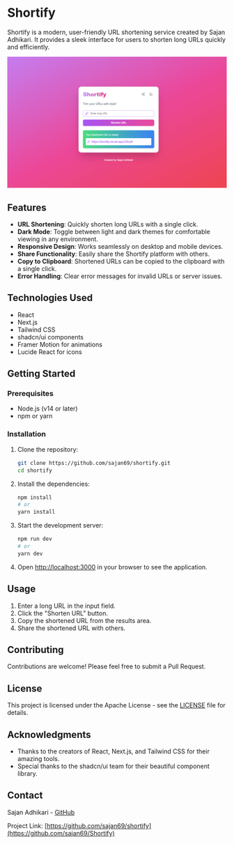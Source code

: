# Shortify

Shortify is a modern, user-friendly URL shortening service created by Sajan Adhikari. It provides a sleek interface for users to shorten long URLs quickly and efficiently.

![Shortify Screenshot](/image.png?height=300&width=600)

## Features

- **URL Shortening**: Quickly shorten long URLs with a single click.
- **Dark Mode**: Toggle between light and dark themes for comfortable viewing in any environment.
- **Responsive Design**: Works seamlessly on desktop and mobile devices.
- **Share Functionality**: Easily share the Shortify platform with others.
- **Copy to Clipboard**: Shortened URLs can be copied to the clipboard with a single click.
- **Error Handling**: Clear error messages for invalid URLs or server issues.

## Technologies Used

- React
- Next.js
- Tailwind CSS
- shadcn/ui components
- Framer Motion for animations
- Lucide React for icons

## Getting Started

### Prerequisites

- Node.js (v14 or later)
- npm or yarn

### Installation

1. Clone the repository:
   ```bash
   git clone https://github.com/sajan69/shortify.git
   cd shortify
   ```

2. Install the dependencies:
   ```bash
   npm install
   # or
   yarn install
   ```

3. Start the development server:
   ```bash
   npm run dev
   # or
   yarn dev
   ```

4. Open [http://localhost:3000](http://localhost:3000) in your browser to see the application.

## Usage

1. Enter a long URL in the input field.
2. Click the "Shorten URL" button.
3. Copy the shortened URL from the results area.
4. Share the shortened URL with others.

## Contributing

Contributions are welcome! Please feel free to submit a Pull Request.

## License

This project is licensed under the Apache License - see the [LICENSE](LICENSE) file for details.

## Acknowledgments

- Thanks to the creators of React, Next.js, and Tailwind CSS for their amazing tools.
- Special thanks to the shadcn/ui team for their beautiful component library.

## Contact

Sajan Adhikari - [GitHub](https://github.com/sajan69)

Project Link: [https://github.com/sajan69/shortify](https://github.com/sajan69/Shortify)